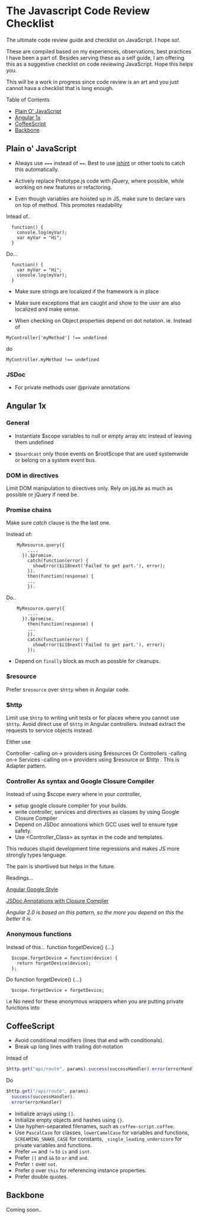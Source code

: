 # The Javascript Code Review Checklist

The ultimate code review guide and checklist on JavaScript. I hope so!.

These are compiled based on my experiences, observations, best practices I have been a part of. Besides serving these as a self guide, I am offering this as a suggestive checklist on code reviewing JavaScript. Hope this helps you.

This will be a work in progress since code review is an art and you just cannot hava a checklist that is long enough.

Table of Contents
- [Plain O' JavaScript](#plain-o'-javascript)
- [Angular 1x](#angular-1x)
- [CoffeeScript](#coffeescript)
- [Backbone](#backbone)

## Plain o' JavaScript

* Always use `===` instead of `==`. 
Best to use [jshint](http://jshint.com/) or other tools to catch this automatically.

* Actively replace Prototype.js code with jQuery, where possible, while working on new features or refactoring.

* Even though variables are hoisted up in JS, make sure to declare vars on top of method. This promotes readability

Intead of..

      function() {
      	console.log(myVar);
      	var myVar = "Hi";
      }

Do...

      function() {
      	var myVar = "Hi";
      	console.log(myVar);
      }

* Make sure strings are localized if the framework is in place

* Make sure exceptions that are caught and show to the user are also localized and make sense.

* When checking on Object properties depend on dot notation. ie.
Instead of

```
MyController['myMethod'] !== undefined
```

do

```
MyController.myMethod !== undefined
```

### JSDoc
* For private methods user @private annotations

## Angular 1x

### General
* Instantiate $scope variables to null or empty array etc instead of leaving them undefined

* `$boardcast` only those events on $rootScope that are used systemwide or belong on a system event bus. 

### DOM in directives

Limit DOM manipulation to directives only. Rely on jqLite as much as possible or jQuery if need be.

### Promise chains

Make sure _catch_ clause is the the last one.

Instead of:
```
    MyResource.query({
        ....
      }).$promise.
        catch(function(error) {
          showError($i18next('Failed to get part.'), error);
        }).
        then(function(response) {
        ...
        }).
```

Do..

```
    MyResource.query({
        ....
      }).$promise.
        then(function(response) {
        ...
        }).
        catch(function(error) {
          showError($i18next('Failed to get part.'), error);
        });
```

* Depend on `finally` block as much as possble for cleanups.

### $resource

Prefer `$resource` over `$http` when in Angular code.

### $http

Limit use `$http` to writing unit tests or for places where you cannot use `$http`. Avoid direct use of `$http` in Angular controllers. Instead extract the requests to service objects instead. 

Either use

Controller -calling on-> providers using $resources
Or
Controllers -calling on-> Services -calling on-> providers using $resource or $http . This is Adapter pattern. 

### Controller As syntax and Google Closure Compiler

Instead of using $scope every where in your controller,
- setup google closure compiler for your builds.
- write controller, services and directives as classes by using Google Closure Compiler
- Depend on JSDoc annoations which GCC uses well to ensure type safety.
- Use <Controller_Class> as <ControllerName> syntax in the code and templates.

This reduces stupid development time regressions and makes JS more strongly types language.

The pain is shortlived but helps in the future.

Readings...

[Angular Google Style](http://google.github.io/styleguide/angularjs-google-style.html)

[JSDoc Annotations with Closure Compiler](https://github.com/google/closure-compiler/wiki/Using-JSDoc-Annotations-with-Closure-compiler)

_Angular 2.0 is based on this pattern, so the more you depend on this the better it is._

### Anonymous functions

Instead of this...
      function forgetDevice() {...}
      
      $scope.forgetDevice = function(device) {	
        return forgetDevice(device);
      };

Do
      function forgetDevice() {...}
      
      $scope.forgetDevice = forgetDevice;

i.e No need for these anonymous wrappers when you are putting private functions into 

## CoffeeScript

* Avoid conditional modifiers (lines that end with conditionals).
* Break up long lines with trailing dot-notation

Intead of 

```js
$http.get("api/route", params).success(successHandler).error(errorHandler)
```

Do

```js
$http.get("/api/route", params).
  success(successHandler).
  error(errorHandler)
```

* Initialize arrays using `[]`.
* Initialize empty objects and hashes using `{}`.
* Use hyphen-separated filenames, such as `coffee-script.coffee`.
* Use `PascalCase` for classes, `lowerCamelCase` for variables and functions,
  `SCREAMING_SNAKE_CASE` for constants, `_single_leading_underscore` for
  private variables and functions.
* Prefer `==` and `!=` to `is` and `isnt`.
* Prefer `||` and `&&` to `or` and `and`.
* Prefer `!` over `not`.
* Prefer `@` over `this` for referencing instance properties.
* Prefer double quotes.

## Backbone

Coming soon..
